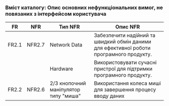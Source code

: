 ### Вміст каталогу: Опис основних нефункціональних вимог, не повязаних з інтерфейсом користувача

FR | NFR | Тип NFR | Опис NFR
--- | --- | --- | --- 
FR2.1 | NFR2.7 | Network Data | Забезпечити надійний та швидкий обмін даними для ефективної роботи програмного продукту.
| | | Hardware | Використовувати сучасні пристрої для підтримки програмного продукту.
FR2.2 | NFR2.6 | 2/3 кнопочний маніпулятор типу "миша" | Використання колеса миші для завершення процесу вводу даних
